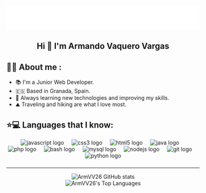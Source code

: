 <p align="center">
    <img src="https://github.com/ArmVV26/ArmVV26/blob/main/img/name.svg" alt="Armando Vaquero" />
    <h2 align="center"> Hi 👋 I'm Armando Vaquero Vargas </h2>
</p>

## 🧑🏽 About me :
  - 📚 I'm a Junior Web Developer.
  - 🇪🇸  Based in Granada, Spain.
  - 🌱 Always learning new technologies and improving my skills.
  - ⛰️ Traveling and hiking are what I love most.

## ⭐💻 Languages that I know:

<div align="center">
    <img src="https://cdn.jsdelivr.net/gh/devicons/devicon/icons/javascript/javascript-original.svg" height="60" alt="javascript logo"  />
      <img width="12" />
      <img src="https://cdn.jsdelivr.net/gh/devicons/devicon/icons/css3/css3-original.svg" height="60" alt="css3 logo"  />
      <img width="12" />
      <img src="https://cdn.jsdelivr.net/gh/devicons/devicon/icons/html5/html5-original.svg" height="60" alt="html5 logo"  />
      <img width="12" />
      <img src="https://cdn.jsdelivr.net/gh/devicons/devicon/icons/java/java-original.svg" height="60" alt="java logo"  />
      <img width="12" />
      <img src="https://cdn.jsdelivr.net/gh/devicons/devicon/icons/php/php-original.svg" height="60" alt="php logo"  />
      <img width="12" />
      <img src="https://cdn.jsdelivr.net/gh/devicons/devicon/icons/bash/bash-original.svg" height="60" alt="bash logo"  />
      <img width="12" />
      <img src="https://cdn.jsdelivr.net/gh/devicons/devicon/icons/mysql/mysql-original.svg" height="60" alt="mysql logo"  />
      <img width="12" />
      <img src="https://cdn.jsdelivr.net/gh/devicons/devicon/icons/nodejs/nodejs-original.svg" height="60" alt="nodejs logo"  />
      <img width="12" />
      <img src="https://cdn.jsdelivr.net/gh/devicons/devicon/icons/git/git-original.svg" height="60" alt="git logo"  />
      <img width="12" />
      <img src="https://cdn.jsdelivr.net/gh/devicons/devicon/icons/python/python-original.svg" height="60" alt="python logo"  />    
</div>

###

---

<div align="center">

   ![ArmVV26 GitHub stats](https://github-readme-stats.vercel.app/api?username=ArmVV26&theme=tokyonight&show_icons=true&hide_border=false&count_private=true)<br>
   ![ArmVV26's Top Languages](https://github-readme-stats.vercel.app/api/top-langs/?username=ArmVV26&theme=tokyonight&show_icons=true&hide_border=false&layout=compact)

</div>

